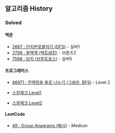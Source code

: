 ## 알고리즘 History

### Solved
#### 백준
- [2667 : 단지번호붙이기 (DFS)](https://www.acmicpc.net/problem/2667)  - 실버1
- [2798 : 블랙잭 (백트래킹)](https://www.acmicpc.net/problem/2798) - 브론즈2
- [7568 : 덩치 (브루트포스)](https://www.acmicpc.net/problem/7568) - 실버5

#### 프로그래머스
- [86971 : 전력망을 둘로 나누기 (그래프, BFS)](https://programmers.co.kr/learn/courses/30/lessons/86971) - Level 2


- [스킬체크 Level1](https://programmers.co.kr/skill_checks/288163)
- [스킬체크 Level2](https://programmers.co.kr/skill_checks/320895)


#### LeetCode
- [49 : Group Anagrams (해시)](https://leetcode.com/problems/group-anagrams/) - Medium
